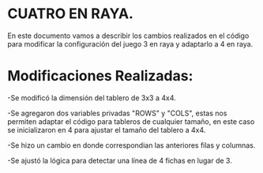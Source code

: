 # CUATRO EN RAYA.


En este documento vamos a describir los cambios realizados en el código para modificar la configuración del juego 3 en raya y adaptarlo a 4 en raya.

# Modificaciones Realizadas:

-Se modificó la dimensión del tablero de 3x3 a 4x4.

-Se agregaron dos variables privadas "ROWS" y "COLS", estas nos permiten adaptar el código para tableros de cualquier tamaño, en este caso se inicializaron en 4 para ajustar el tamaño del tablero a 4x4.

-Se hizo un cambio en donde correspondian las anteriores filas y columnas. 

-Se ajustó la lógica para detectar una línea de 4 fichas en lugar de 3.


